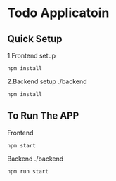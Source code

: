 # Todo Applicatoin

## Quick Setup

1.Frontend setup
```
npm install
```

2.Backend setup ./backend
```
npm install
```


## To Run The APP
Frontend
```
npm start
```

Backend  ./backend
```
npm run start
```
